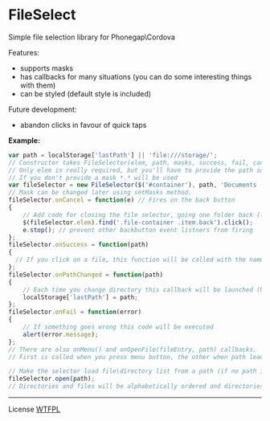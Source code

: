 # FileSelect
Simple file selection library for Phonegap\Cordova

Features:
- supports masks
- has callbacks for many situations (you can do some interesting things with them)
- can be styled (default style is included)

Future development:
- abandon clicks in favour of quick taps

<b>Example:</b>
```javascript
var path = localStorage['lastPath'] || 'file:///storage/';
// Constructor takes FileSelector(elem, path, masks, success, fail, cancel, menu, pathChanged, openFile)
// Only elem is really required, but you'll have to provide the path sooner or later anyway.
// If you don't provide a mask *.* will be used
var fileSelector = new FileSelector($('#container'), path, 'Documents (html, txt)|*.htm;*.html;*.txt|All files|*.*');
// Mask can be changed later using setMasks method.
fileSelector.onCancel = function(e) // Fires on the back button
{
	// Add code for closing the file selector, going one folder back (like below) or something else
	$(fileSelector.elem).find('.file-container .item.back').click();
	e.stop(); // prevent other backbutton event listners from firing
};
fileSelector.onSuccess = function(path)
{
  // If you click on a file, this function will be called with the name of the file
};
fileSelector.onPathChanged = function(path)
{
	// Each time you change directory this callback will be launched (here we're saving lastpath in local storage)
	localStorage['lastPath'] = path;
};
fileSelector.onFail = function(error)
{
	// If something goes wrong this code will be executed
	alert(error.message);
};
// There are also onMenu() and onOpenFile(fileEntry, path) callbacks.
// First is called when you press menu button, the other when path leads to a file and not a directory.

// Make the selector load file\directory list from a path (if no path is provided, component will try using previous path)
fileSelector.open(path);
// Directories and files will be alphabetically ordered and directories will be listed before the files.
```
<hr/>
License <a href="http://www.wtfpl.net/about/">WTFPL</a>
